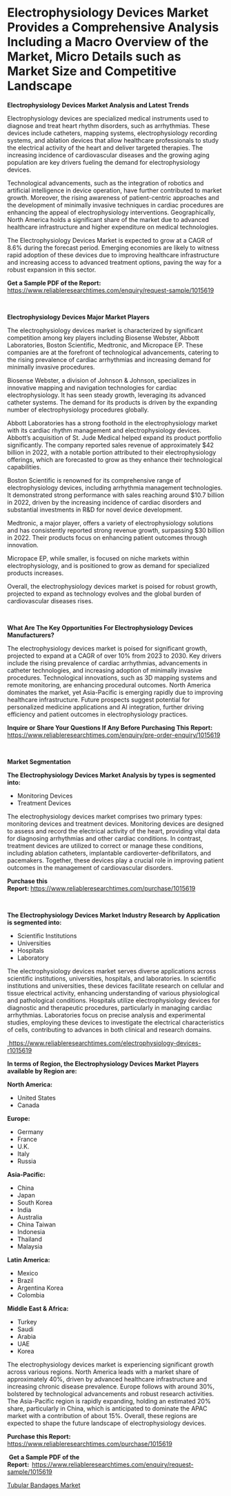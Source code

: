 <p><h1>Electrophysiology Devices Market Provides a Comprehensive Analysis Including a Macro Overview of the Market, Micro Details such as Market Size and Competitive Landscape</h1></p><p><strong>Electrophysiology Devices Market Analysis and Latest Trends</strong></p>
<p><p>Electrophysiology devices are specialized medical instruments used to diagnose and treat heart rhythm disorders, such as arrhythmias. These devices include catheters, mapping systems, electrophysiology recording systems, and ablation devices that allow healthcare professionals to study the electrical activity of the heart and deliver targeted therapies. The increasing incidence of cardiovascular diseases and the growing aging population are key drivers fueling the demand for electrophysiology devices. </p><p>Technological advancements, such as the integration of robotics and artificial intelligence in device operation, have further contributed to market growth. Moreover, the rising awareness of patient-centric approaches and the development of minimally invasive techniques in cardiac procedures are enhancing the appeal of electrophysiology interventions. Geographically, North America holds a significant share of the market due to advanced healthcare infrastructure and higher expenditure on medical technologies. </p><p>The Electrophysiology Devices Market is expected to grow at a CAGR of 8.6% during the forecast period. Emerging economies are likely to witness rapid adoption of these devices due to improving healthcare infrastructure and increasing access to advanced treatment options, paving the way for a robust expansion in this sector.</p></p>
<p><strong>Get a Sample PDF of the Report:&nbsp;</strong> <a href="https://www.reliableresearchtimes.com/enquiry/request-sample/1015619?utm_campaign=2937&utm_medium=2&utm_source=Github&utm_content=ia&utm_term=03032025&utm_id=electrophysiology-devices">https://www.reliableresearchtimes.com/enquiry/request-sample/1015619</a></p>
<p>&nbsp;</p>
<p><strong>Electrophysiology Devices Major Market Players</strong></p>
<p><p>The electrophysiology devices market is characterized by significant competition among key players including Biosense Webster, Abbott Laboratories, Boston Scientific, Medtronic, and Micropace EP. These companies are at the forefront of technological advancements, catering to the rising prevalence of cardiac arrhythmias and increasing demand for minimally invasive procedures.</p><p>Biosense Webster, a division of Johnson & Johnson, specializes in innovative mapping and navigation technologies for cardiac electrophysiology. It has seen steady growth, leveraging its advanced catheter systems. The demand for its products is driven by the expanding number of electrophysiology procedures globally.</p><p>Abbott Laboratories has a strong foothold in the electrophysiology market with its cardiac rhythm management and electrophysiology devices. Abbott’s acquisition of St. Jude Medical helped expand its product portfolio significantly. The company reported sales revenue of approximately $42 billion in 2022, with a notable portion attributed to their electrophysiology offerings, which are forecasted to grow as they enhance their technological capabilities.</p><p>Boston Scientific is renowned for its comprehensive range of electrophysiology devices, including arrhythmia management technologies. It demonstrated strong performance with sales reaching around $10.7 billion in 2022, driven by the increasing incidence of cardiac disorders and substantial investments in R&D for novel device development.</p><p>Medtronic, a major player, offers a variety of electrophysiology solutions and has consistently reported strong revenue growth, surpassing $30 billion in 2022. Their products focus on enhancing patient outcomes through innovation.</p><p>Micropace EP, while smaller, is focused on niche markets within electrophysiology, and is positioned to grow as demand for specialized products increases.</p><p>Overall, the electrophysiology devices market is poised for robust growth, projected to expand as technology evolves and the global burden of cardiovascular diseases rises.</p></p>
<p>&nbsp;</p>
<p><strong>What Are The Key Opportunities For Electrophysiology Devices Manufacturers?</strong></p>
<p><p>The electrophysiology devices market is poised for significant growth, projected to expand at a CAGR of over 10% from 2023 to 2030. Key drivers include the rising prevalence of cardiac arrhythmias, advancements in catheter technologies, and increasing adoption of minimally invasive procedures. Technological innovations, such as 3D mapping systems and remote monitoring, are enhancing procedural outcomes. North America dominates the market, yet Asia-Pacific is emerging rapidly due to improving healthcare infrastructure. Future prospects suggest potential for personalized medicine applications and AI integration, further driving efficiency and patient outcomes in electrophysiology practices.</p></p>
<p><strong>Inquire or Share Your Questions If Any Before Purchasing This Report:</strong> <a href="https://www.reliableresearchtimes.com/enquiry/pre-order-enquiry/1015619?utm_campaign=2937&utm_medium=2&utm_source=Github&utm_content=ia&utm_term=03032025&utm_id=electrophysiology-devices">https://www.reliableresearchtimes.com/enquiry/pre-order-enquiry/1015619</a></p>
<p>&nbsp;</p>
<p><strong>Market Segmentation</strong></p>
<p><strong>The Electrophysiology Devices Market Analysis by types is segmented into:</strong></p>
<p><ul><li>Monitoring Devices</li><li>Treatment Devices</li></ul></p>
<p><p>The electrophysiology devices market comprises two primary types: monitoring devices and treatment devices. Monitoring devices are designed to assess and record the electrical activity of the heart, providing vital data for diagnosing arrhythmias and other cardiac conditions. In contrast, treatment devices are utilized to correct or manage these conditions, including ablation catheters, implantable cardioverter-defibrillators, and pacemakers. Together, these devices play a crucial role in improving patient outcomes in the management of cardiovascular disorders.</p></p>
<p><strong>Purchase this Report:&nbsp;</strong><a href="https://www.reliableresearchtimes.com/purchase/1015619?utm_campaign=2937&utm_medium=2&utm_source=Github&utm_content=ia&utm_term=03032025&utm_id=electrophysiology-devices">https://www.reliableresearchtimes.com/purchase/1015619</a></p>
<p>&nbsp;</p>
<p><strong>The Electrophysiology Devices Market Industry Research by Application is segmented into:</strong></p>
<p><ul><li>Scientific Institutions</li><li>Universities</li><li>Hospitals</li><li>Laboratory</li></ul></p>
<p><p>The electrophysiology devices market serves diverse applications across scientific institutions, universities, hospitals, and laboratories. In scientific institutions and universities, these devices facilitate research on cellular and tissue electrical activity, enhancing understanding of various physiological and pathological conditions. Hospitals utilize electrophysiology devices for diagnostic and therapeutic procedures, particularly in managing cardiac arrhythmias. Laboratories focus on precise analysis and experimental studies, employing these devices to investigate the electrical characteristics of cells, contributing to advances in both clinical and research domains.</p></p>
<p><a href="https://www.reliableresearchtimes.com/electrophysiology-devices-r1015619?utm_campaign=2937&utm_medium=2&utm_source=Github&utm_content=ia&utm_term=03032025&utm_id=electrophysiology-devices">&nbsp;https://www.reliableresearchtimes.com/electrophysiology-devices-r1015619</a></p>
<p><strong>In terms of Region, the Electrophysiology Devices Market Players available by Region are:</strong></p>
<p>
    <p> <strong> North America: </strong>
        <ul>
            <li>United States</li>
            <li>Canada</li>
        </ul>
        </p> 
    <p> <strong> Europe: </strong>
        <ul>
            <li>Germany</li>
            <li>France</li>
            <li>U.K.</li>
            <li>Italy</li>
            <li>Russia</li>
        </ul>
        </p> 
    <p> <strong> Asia-Pacific: </strong>
        <ul>
            <li>China</li>
            <li>Japan</li>
            <li>South Korea</li>
            <li>India</li>
            <li>Australia</li>
            <li>China Taiwan</li>
            <li>Indonesia</li>
            <li>Thailand</li>
            <li>Malaysia</li>
        </ul>
        </p> 
    <p> <strong> Latin America: </strong>
        <ul>
            <li>Mexico</li>
            <li>Brazil</li>
            <li>Argentina Korea</li>
            <li>Colombia</li>
        </ul>
        </p> 
    <p> <strong> Middle East & Africa: </strong>
        <ul>
            <li>Turkey</li>
            <li>Saudi</li>
            <li>Arabia</li>
            <li>UAE</li>
            <li>Korea</li>
        </ul>
    </p>
    </p>
<p><p>The electrophysiology devices market is experiencing significant growth across various regions. North America leads with a market share of approximately 40%, driven by advanced healthcare infrastructure and increasing chronic disease prevalence. Europe follows with around 30%, bolstered by technological advancements and robust research activities. The Asia-Pacific region is rapidly expanding, holding an estimated 20% share, particularly in China, which is anticipated to dominate the APAC market with a contribution of about 15%. Overall, these regions are expected to shape the future landscape of electrophysiology devices.</p></p>
<p><strong>Purchase this Report: </strong><a href="https://www.reliableresearchtimes.com/purchase/1015619?utm_campaign=2937&utm_medium=2&utm_source=Github&utm_content=ia&utm_term=03032025&utm_id=electrophysiology-devices">https://www.reliableresearchtimes.com/purchase/1015619</a></p>
<p>&nbsp;<strong>Get a Sample PDF of the Report:&nbsp;&nbsp;</strong><a href="https://www.reliableresearchtimes.com/enquiry/request-sample/1015619?utm_campaign=2937&utm_medium=2&utm_source=Github&utm_content=ia&utm_term=03032025&utm_id=electrophysiology-devices">https://www.reliableresearchtimes.com/enquiry/request-sample/1015619</a></p>
<p><strong></strong></p>
<p><p><a href="https://github.com/nemcemakoi/Market-Research-Report-List-1/blob/main/tubular-bandages-market.md?utm_campaign=2937&utm_medium=2&utm_source=Github&utm_content=ia&utm_term=03032025&utm_id=electrophysiology-devices">Tubular Bandages Market</a></p></p>